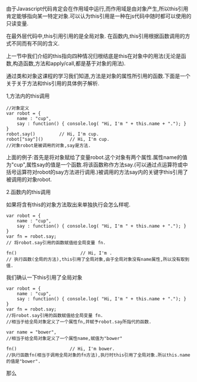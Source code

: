 由于Javascript代码肯定会在作用域中运行,而作用域是由对象产生,所以this引用肯定能够指向某一特定对象.可以认为this引用是一种在js代码中随时都可以使用的只读变量.

在最外层代码中,this引用引用的是全局对象.
在函数内,this引用根据函数调用的方式不同而有不同的含义.

上一节中我们介绍的this指向四种情况归根结底是this在对象中的用法(无论是函数,构造函数,方法和apply/call,都是基于对象的用法).

通过类和对象这课程的学习我们知道,方法是对象的属性所引用的函数.下面是一个关于关于方法和this引用的具体例子解析.

1,方法内的this调用

    //对象定义
    var robot = {
        name : "cup",
        say : function() { console.log( "Hi, I'm " + this.name + "."); }
    }
    robot.say()			// Hi, I'm cup.
    robot["say"]()			// Hi, I'm cup.
    //对象robot是被调用的对象,say是方法.

上面的例子:首先是将对象赋给了变量robot.这个对象有两个属性.属性name的值为"cup",属性say的值是一个函数.将该函数称作方法say.(可以通过点运算符或中括号运算符对robot的say方法进行调用.)被调用的方法say内的关键字this引用了被调用的对象robot.

2.函数内的this调用

如果将含有this的对象方法取出来单独执行会怎么样呢.

    var robot = {
        name : "cup",
        say : function() { console.log( "Hi, I'm " + this.name + "."); }
    }
    var fn = robot.say;
    // 将robot.say引用的函数赋值给全局变量 fn.

    fn()						// Hi, I'm .
    // 执行函数(全局的方法),this引用了全局对象,由于全局对象没有name属性,所以没有取到值.

我们确认一下this引用了全局对象

    var robot = {
        name : "cup",
        say : function() { console.log( "Hi, I'm " + this.name + "."); }
    }
    var fn = robot.say;
    //将robot.say引用的函数赋值给全局变量 fn.
    //相当于给全局对象定义了一个属性fn,并赋予robot.say所指代的函数.

    var name = "bower",
    //相当于给全局对象定义了一个属性name,赋值为"bower"

    fn()					// Hi, I'm bower.
    //执行函数fn(相当于调用全局对象的fn方法),执行时this引用了全局对象.所以this.name的值是"bower".

那么